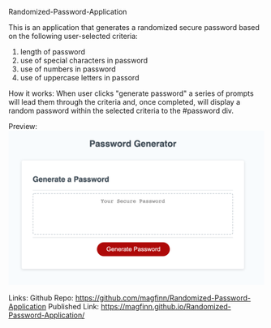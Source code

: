 Randomized-Password-Application

This is an application that generates a randomized secure password based on the following user-selected criteria:
1. length of password
2. use of special characters in password
3. use of numbers in password
4. use of uppercase letters in passord

How it works:
When user clicks "generate password" a series of prompts will lead them through the criteria and, once completed, will display a random password within the selected criteria to the #password div.

Preview:
<img src="./assets/images/Password Generat.png"></img>

Links: 
Github Repo: https://github.com/magfinn/Randomized-Password-Application
Published Link: https://magfinn.github.io/Randomized-Password-Application/